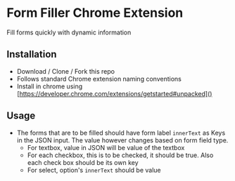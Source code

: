 # Form Filler Chrome Extension

Fill forms quickly with dynamic information

## Installation
- Download / Clone / Fork this repo
- Follows standard Chrome extension naming conventions
- Install in chrome using [https://developer.chrome.com/extensions/getstarted#unpacked]()

## Usage
- The forms that are to be filled should have form label `innerText` as Keys in the JSON input. The value however changes based on form field type.
	- For textbox, value in JSON will be value of the textbox
	- For each checkbox, this is to be checked, it should be true. Also each check box should be its own key
	- For select, option's `innerText` should be value
